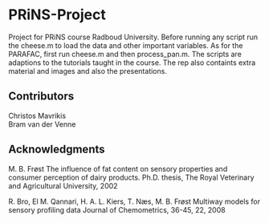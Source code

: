 # PRiNS-Project
Project for PRiNS course Radboud University.
Before running any script run the cheese.m to load the data and other important variables. As for the PARAFAC, first run cheese.m and then process_pan.m. 
The scripts are adaptions to the tutorials taught in the course.
The rep also containts extra material and images and also the presentations.
## Contributors
Christos Mavrikis \
Bram van der Venne
## Acknowledgments  

M. B. Frøst
The influence of fat content on sensory properties and consumer perception of dairy products.
Ph.D. thesis, The Royal Veterinary and Agricultural University, 2002

R. Bro, El M. Qannari, H. A. L. Kiers, T. Næs, M. B. Frøst
Multiway models for sensory profiling data
Journal of Chemometrics, 36-45, 22, 2008

